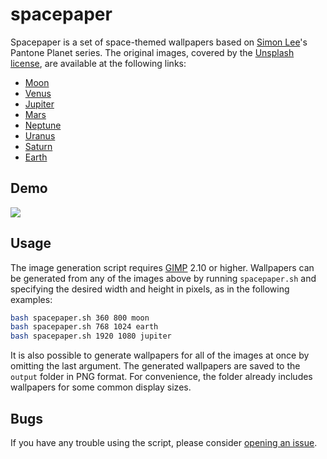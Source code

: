 # spacepaper

Spacepaper is a set of space-themed wallpapers based on [Simon Lee](https://unsplash.com/@simonppt)'s Pantone Planet series. The original images, covered by the [Unsplash license](https://unsplash.com/license), are available at the following links:

- [Moon](https://unsplash.com/photos/a-black-and-white-photo-of-the-moon-m0p-ALuA1ok)
- [Venus](https://unsplash.com/photos/a-piece-of-paper-with-a-picture-of-a-planet-on-it-O3oIMSvv6O8)
- [Jupiter](https://unsplash.com/photos/a-picture-of-a-planet-with-the-name-jupiter-on-it-_B7LjqNXu5Q)
- [Mars](https://unsplash.com/photos/a-close-up-of-a-picture-of-a-mars-planet-hrOXaenH640)
- [Neptune](https://unsplash.com/photos/a-picture-of-a-blue-object-on-a-blue-background-MzZ4WW3IT_U)
- [Uranus](https://unsplash.com/photos/a-picture-of-a-round-object-with-the-name-uranus-on-it-A6OTC1-Ok-A)
- [Saturn](https://unsplash.com/photos/a-saturn-planet-with-the-name-saturn-on-it-z1vpjHAq1o8)
- [Earth](https://unsplash.com/photos/a-picture-of-the-earth-taken-from-space-eGALMCJ_Cvk)

## Demo

![](https://placehold.co/1920x1080)

## Usage

The image generation script requires [GIMP](https://www.gimp.org/) 2.10 or higher. Wallpapers can be generated from any of the images above by running `spacepaper.sh` and specifying the desired width and height in pixels, as in the following examples:

```bash
bash spacepaper.sh 360 800 moon
bash spacepaper.sh 768 1024 earth
bash spacepaper.sh 1920 1080 jupiter
```

It is also possible to generate wallpapers for all of the images at once by omitting the last argument. The generated wallpapers are saved to the `output` folder in PNG format. For convenience, the folder already includes wallpapers for some common display sizes.

## Bugs

If you have any trouble using the script, please consider [opening an issue](https://github.com/piazzai/spacepaper/issues).
